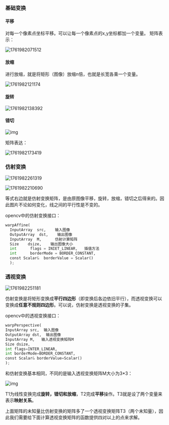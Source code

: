 ### 基础变换
#### 平移
对每一个像素点坐标平移。可以让每一个像素点的x,y坐标都加一个变量。
矩阵表示：

![1761982071512](C:\Users\周啸晨\AppData\Roaming\Typora\typora-user-images\1761982071512.png)

#### 放缩

进行放缩，就是将矩形（图像）放缩n倍，也就是长宽各乘一个变量。

![1761982121174](C:\Users\周啸晨\AppData\Roaming\Typora\typora-user-images\1761982121174.png)

#### 旋转

![1761982138392](C:\Users\周啸晨\AppData\Roaming\Typora\typora-user-images\1761982138392.png)

#### 错切

![img](https://pic4.zhimg.com/v2-cc1c2bc6eaa7abe900775b3022d09357_1440w.jpg)

矩阵表达：

![1761982173419](C:\Users\周啸晨\AppData\Roaming\Typora\typora-user-images\1761982173419.png)

### 仿射变换

![1761982261319](C:\Users\周啸晨\AppData\Roaming\Typora\typora-user-images\1761982261319.png)

![1761982210690](C:\Users\周啸晨\AppData\Roaming\Typora\typora-user-images\1761982210690.png)

等式右边就是仿射变换矩阵，是由原图像平移，旋转，放缩，错切之后得来的。因此图片不论如何变化，线之间的平行性是不变的。

opencv中的仿射变换接口：

```python
warpAffine(
  InputArray  src,    输入图像
  OutputArray  dst,    输出图像
  InputArray  M,      仿射计算矩阵
  Size    dsize,    输出图像大小
  int      flags = INIET_LINEAR,   插值方法
  int      borderMode = BORDER_CONSTANT,   
  const Scalar&  borderValue = Scalar()  
  );
```

### 透视变换

![1761982251181](C:\Users\周啸晨\AppData\Roaming\Typora\typora-user-images\1761982251181.png)

仿射变换是将矩形变换成**平行四边形**（即变换后各边依旧平行），而透视变换可以变换成**任意不规则四边形**。可以说，仿射变换是透视变换的子集。

opencv中的透视变换接口：

```python
warpPerspective(
InputArray src,  输入图像
OutputArray dst,  输出图像
InputArray M,   输入透视变换矩阵M
Size dsize, 
int flags=INTER_LINEAR, 
int borderMode=BORDER_CONSTANT, 
const Scalar& borderValue=Scalar()
);
```

和仿射变换基本相同，不同的是输入透视变换矩阵M大小为3*3：

![img](https://pica.zhimg.com/v2-e8e51ca74ea39af69cf776a4a3c9d702_1440w.jpg)

T1为线性变换完成**旋转，错切和放缩**，T2完成**平移**操作。T3就是设了两个变量来表示**映射关系**。

上面矩阵的未知量比仿射变换的矩阵多了一个透视变换矩阵T3（两个未知量），因此我们需要给下面计算透视变换矩阵的函数提供四对以上的点来求解。